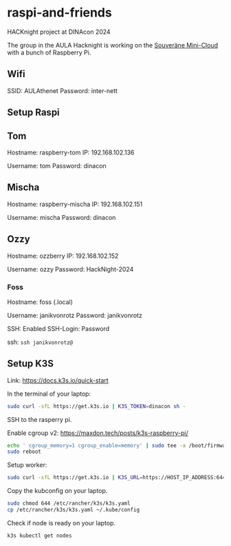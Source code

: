# raspi-and-friends
HACKnight project at DINAcon 2024

The group in the AULA Hacknight is working on the [Souveräne Mini-Cloud](https://hacknight.dinacon.ch/project/85)
with a bunch of Raspberry Pi.

## Wifi

SSID: AULAthenet
Password: inter-nett
## Setup Raspi

## Tom

Hostname: raspberry-tom
IP: 192.168.102.136

Username: tom
Password: dinacon

## Mischa

Hostname: raspberry-mischa
IP: 192.168.102.151

Username: mischa
Password: dinacon

## Ozzy
Hostname: ozzberry
IP: 192.168.102.152

Username: ozzy
Password: HackNight-2024

### Foss

Hostname: foss (.local)

Username: janikvonrotz
Password: janikvonrotz

SSH: Enabled
SSH-Login: Password

ssh: `ssh janikvonrotz@`

## Setup K3S

Link: <https://docs.k3s.io/quick-start>

In the terminal of your laptop:

```bash
sudo curl -sfL https://get.k3s.io | K3S_TOKEN=dinacon sh -
```

SSH to the rasperry pi.

Enable cgroup v2: <https://maxdon.tech/posts/k3s-raspberry-pi/>

```bash
echo ' cgroup_memory=1 cgroup_enable=memory' | sudo tee -a /boot/firmware/cmdline.txt
sudo reboot
```

Setup worker:

```bash
sudo curl -sfL https://get.k3s.io | K3S_URL=https://HOST_IP_ADDRESS:6443 K3S_TOKEN=dinacon sh -
```

Copy the kubconfig on your laptop.

```bash
sudo chmod 644 /etc/rancher/k3s/k3s.yaml
cp /etc/rancher/k3s/k3s.yaml ~/.kube/config
```

Check if node is ready on your laptop.

```bash
k3s kubectl get nodes
```
